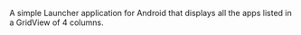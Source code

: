 A simple Launcher application for Android that displays all the apps listed in a GridView of 4 columns.

